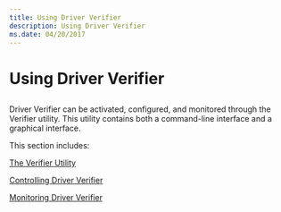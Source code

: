 ```yaml
---
title: Using Driver Verifier
description: Using Driver Verifier
ms.date: 04/20/2017
---
```


# Using Driver Verifier


## <span id="ddk_using_driver_verifier_dbg"></span><span id="DDK_USING_DRIVER_VERIFIER_DBG"></span>


Driver Verifier can be activated, configured, and monitored through the Verifier utility. This utility contains both a command-line interface and a graphical interface.

This section includes:

[The Verifier Utility](the-verifier-utility.md)

[Controlling Driver Verifier](controlling-driver-verifier.md)

[Monitoring Driver Verifier](monitoring-driver-verifier.md)

 

 





